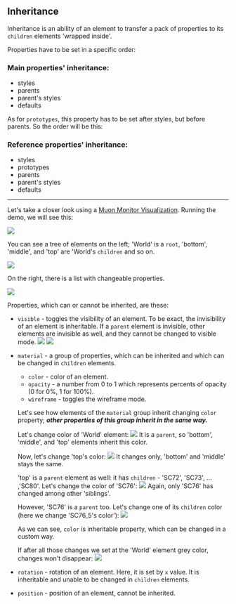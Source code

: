 ## Inheritance

Inheritance is an ability of an element to transfer a pack of properties to its `children` elements 'wrapped inside'.

Properties have to be set in a specific order:
### Main properties' inheritance:
* styles
* parents
* parent's styles
* defaults

As for `prototypes`, this property has to be set after styles, but before parents. So the order will be this:
### Reference properties' inheritance:
* styles
* prototypes
* parents
* parent's styles
* defaults
------------------------
Let's take a closer look using a [Muon Monitor Visualization](demo/muon-monitor/README.md).
Running the demo, we will see this:

![](../docs/images/inheritance-1.png)

You can see a tree of elements on the left; 'World' is a `root`, 'bottom', 'middle', and 'top' are 'World's `children` and so on.

![](../docs/images/inheritance-tree.png)

On the right, there is a list with changeable properties.

![](../docs/images/inheritance-properties.png)

Properties, which can or cannot be inherited, are these:
* `visible` - toggles the visibility of an element. To be exact, the invisibility of an element is inheritable.
  If a `parent` element is invisible, other elements are invisible as well, and they cannot be changed to visible mode.
  ![](../docs/images/inheritance-2-1-1.png)
  ![](../docs/images/inheritance-2-1-2.png)

* `material` - a group of properties, which can be inherited and which can be changed in `children` elements.
    * `color` - color of an element.
    * `opacity` - a number from 0 to 1 which represents percents of opacity (0 for 0%, 1 for 100%).
    * `wireframe` - toggles the wireframe mode.

  Let's see how elements of the `material` group inherit changing `color` property; ***other properties of this group inherit in the same way.***

  Let's change color of 'World' element:
  ![](../docs/images/inheritance-2-2-1.png)
  It is a `parent`, so 'bottom', 'middle', and 'top' elements inherit this color.

  Now, let's change 'top's color:
  ![](../docs/images/inheritance-2-2-2.png)
  It changes only, 'bottom' and 'middle' stays the same.

  'top' is a `parent` element as well: it has `children` - 'SC72', 'SC73', ... ,'SC80'.
  Let's change the color of 'SC76':
  ![](../docs/images/inheritance-2-2-3.png)
  Again, only 'SC76' has changed among other 'siblings'.

  However, 'SC76' is a `parent` too. Let's change one of its `children` color (here we change 'SC76_5's color'):
  ![](../docs/images/inheritance-2-2-4.png)

  As we can see, `color` is inheritable property, which can be changed in a custom way.

  If after all those changes we set at the 'World' element grey color, changes won't disappear:
  ![](../docs/images/inheritance-2-2-5.png)

* `rotation` - rotation of an element. Here, it is set by `x` value. It is inheritable and unable to be changed in `children` elements.
* `position` - position of an element, cannot be inherited.
